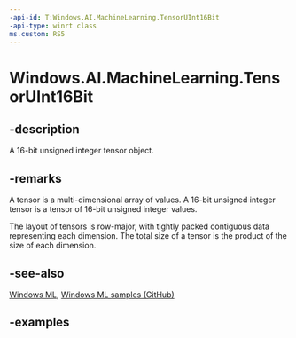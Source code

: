 ```yaml
---
-api-id: T:Windows.AI.MachineLearning.TensorUInt16Bit
-api-type: winrt class
ms.custom: RS5
---
```


<!-- Class syntax.
public class TensorUInt16Bit : ILearningModelFeatureValue, ITensor
-->

# Windows.AI.MachineLearning.TensorUInt16Bit

## -description
A 16-bit unsigned integer tensor object.

## -remarks
A tensor is a multi-dimensional array of values. A 16-bit unsigned integer tensor is a tensor of 16-bit unsigned integer values.

The layout of tensors is row-major, with tightly packed contiguous data representing each dimension. The total size of a tensor is the product of the size of each dimension.

## -see-also
[Windows ML](https://docs.microsoft.com/windows/ai/), [Windows ML samples (GitHub)](https://github.com/Microsoft/Windows-Machine-Learning/tree/master)

## -examples
